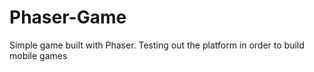 # Phaser-Game
Simple game built with Phaser. Testing out the platform in order to build mobile games
